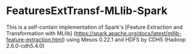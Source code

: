 # FeaturesExtTransf-MLlib-Spark
This is a self-contain implementation of Spark's [Feature Extraction and Transformation with MLlib] (https://spark.apache.org/docs/latest/mllib-feature-extraction.html) using Mesos 0.22.1 and HDFS by CDH5 (Hadoop 2.6.0-cdh5.4.0)
